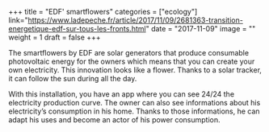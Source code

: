 +++
title = "EDF' smartflowers"
categories = ["ecology"]
link="https://www.ladepeche.fr/article/2017/11/09/2681363-transition-energetique-edf-sur-tous-les-fronts.html"
date = "2017-11-09"
image = ""
weight = 1
draft = false
+++

The smartflowers by EDF are solar generators that produce consumable photovoltaic energy for the owners which means that you can create your own electricity. This innovation looks like a flower. Thanks to a solar tracker, it can follow the sun during all the day.

With this installation, you have an app where you can see 24/24 the electricity production curve. The owner can also see informations about his electricity’s consumption in his home. Thanks to those informations, he can adapt his uses and become an actor of his power consumption.

<!--stackedit_data:
eyJoaXN0b3J5IjpbNzMyMDgxMjA4XX0=
-->